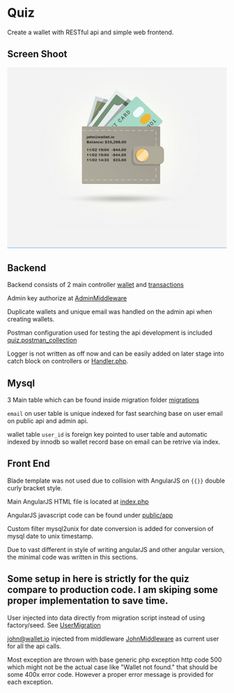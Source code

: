 # Quiz #
Create a wallet with RESTful api and simple web frontend.
## Screen Shoot ##
![alt text](https://github.com/kai101/wallet.test/raw/master/screenshoots/wallet_1.png "Screenshot")
## Backend ##
Backend consists of 2 main controller [wallet](./app/Http/Controllers/wallet.php) and [transactions](./app/Http/Controllers/transactions.php)

Admin key authorize at [AdminMiddleware](./app/Http/Middleware/AdminMiddleware.php)

Duplicate wallets and unique email was handled on the admin api when creating wallets.

Postman configuration used for testing the api development is included  [quiz.postman_collection](./tools/quiz.postman_collection.json)

Logger is not written as off now and can be easily added on later stage into catch block on controllers or [Handler.php](./app/Http/Exceptions/Handler.php).

## Mysql ##

3 Main table which can be found inside migration folder [migrations](./database/migrations/)

``email`` on user table is unique indexed for fast searching base on user email on public api and admin api. 

wallet table ``user_id`` is foreign key pointed to user table and automatic indexed by innodb so wallet record base on email can be retrive via index.

## Front End ##

Blade template was not used due to collision with AngularJS on ``{{}}`` double curly bracket style.

Main AngularJS HTML file is located at [index.php](./resources/views/index.php)

AngularJS javascript code can be found under [public/app](./public/app)

Custom filter mysql2unix for date conversion is added for conversion of mysql date to unix timestamp.

Due to vast different in style of writing angularJS and other angular version, the minimal code was written in this sections.

## Some setup in here is strictly for the quiz compare to production code. I am skiping some proper implementation to save time.

User injected into data directly from migration script instead of using factory/seed. See [UserMigration](./database/migration/2014_10_12_000000_create_users_table.php)

john@wallet.io injected from middleware [JohnMiddleware](./app/Http/Middleware/JohnMiddleware.php) as current user for all the api calls.

Most exception are thrown  with  base generic php exception http code 500 which might not be the actual case like "Wallet not found." that should be some 400x error code. However a proper error message is provided for each exception.

